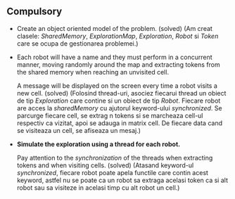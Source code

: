 ## Compulsory

* Create an object oriented model of the problem. (solved) (Am creat clasele: *SharedMemory*, *ExplorationMap*, *Exploration*, *Robot* si *Token* care se ocupa de gestionarea problemei.)
* Each robot will have a name and they must perform in a concurrent manner, moving randomly around the map and extracting tokens from the shared memory when reaching an unvisited cell.

    A message will be displayed on the screen every time a robot visits a new cell. (solved) (Folosind thread-uri, asociez fiecarui thread un obiect de tip *Exploration* care contine si un obiect de tip *Robot*. Fiecare robot are acces la *sharedMemory* cu ajutorul keyword-ului *synchronized*. Se parcurge fiecare cell, se extrag n tokens si se marcheaza cell-ul respectiv ca vizitat, apoi se adauga in matrix cell. De fiecare data cand se visiteaza un cell, se afiseaza un mesaj.)
* **Simulate the exploration using a thread for each robot.**

    Pay attention to the *synchronization* of the threads when extracting tokens and when visiting cells. (solved) (Atasand keyword-ul *synchronized*, fiecare robot poate apela functile care contin acest keyword, astfel nu se poate ca un robot sa extraga acelasi token ca si alt robot sau sa visiteze in acelasi timp cu alt robot un cell.)